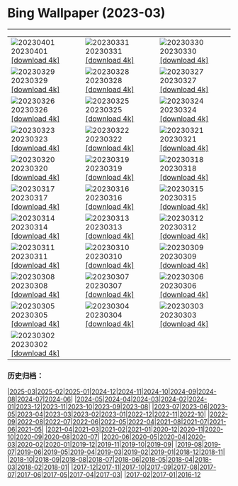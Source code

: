 # Bing Wallpaper (2023-03)
**************

<table><tr><td><img src="https://www.bing.com/th?id=OHR.FrogMonth_ZH-CN3874143397_1920x1080.jpg" alt="20230401"> 20230401 <a href="https://www.bing.com/th?id=OHR.FrogMonth_ZH-CN3874143397_UHD.jpg">[download 4k]</a></td><td><img src="https://www.bing.com/th?id=OHR.SteyrRiver_ZH-CN3175702026_1920x1080.jpg" alt="20230331"> 20230331 <a href="https://www.bing.com/th?id=OHR.SteyrRiver_ZH-CN3175702026_UHD.jpg">[download 4k]</a></td><td><img src="https://www.bing.com/th?id=OHR.PeacockFeathers_ZH-CN3403145691_1920x1080.jpg" alt="20230330"> 20230330 <a href="https://www.bing.com/th?id=OHR.PeacockFeathers_ZH-CN3403145691_UHD.jpg">[download 4k]</a></td></tr><tr><td><img src="https://www.bing.com/th?id=OHR.NuzzleManatee_ZH-CN3263788190_1920x1080.jpg" alt="20230329"> 20230329 <a href="https://www.bing.com/th?id=OHR.NuzzleManatee_ZH-CN3263788190_UHD.jpg">[download 4k]</a></td><td><img src="https://www.bing.com/th?id=OHR.MWDolomites_ZH-CN2886991396_1920x1080.jpg" alt="20230328"> 20230328 <a href="https://www.bing.com/th?id=OHR.MWDolomites_ZH-CN2886991396_UHD.jpg">[download 4k]</a></td><td><img src="https://www.bing.com/th?id=OHR.NYCClouds_ZH-CN2585785154_1920x1080.jpg" alt="20230327"> 20230327 <a href="https://www.bing.com/th?id=OHR.NYCClouds_ZH-CN2585785154_UHD.jpg">[download 4k]</a></td></tr><tr><td><img src="https://www.bing.com/th?id=OHR.WildAnza_ZH-CN2384861750_1920x1080.jpg" alt="20230326"> 20230326 <a href="https://www.bing.com/th?id=OHR.WildAnza_ZH-CN2384861750_UHD.jpg">[download 4k]</a></td><td><img src="https://www.bing.com/th?id=OHR.CecilBrewerStaircase_ZH-CN2117182176_1920x1080.jpg" alt="20230325"> 20230325 <a href="https://www.bing.com/th?id=OHR.CecilBrewerStaircase_ZH-CN2117182176_UHD.jpg">[download 4k]</a></td><td><img src="https://www.bing.com/th?id=OHR.WildGarlic_ZH-CN1869796625_1920x1080.jpg" alt="20230324"> 20230324 <a href="https://www.bing.com/th?id=OHR.WildGarlic_ZH-CN1869796625_UHD.jpg">[download 4k]</a></td></tr><tr><td><img src="https://www.bing.com/th?id=OHR.ChavarocheWinter_ZH-CN1842519491_1920x1080.jpg" alt="20230323"> 20230323 <a href="https://www.bing.com/th?id=OHR.ChavarocheWinter_ZH-CN1842519491_UHD.jpg">[download 4k]</a></td><td><img src="https://www.bing.com/th?id=OHR.LakePowellAerial_ZH-CN1427611965_1920x1080.jpg" alt="20230322"> 20230322 <a href="https://www.bing.com/th?id=OHR.LakePowellAerial_ZH-CN1427611965_UHD.jpg">[download 4k]</a></td><td><img src="https://www.bing.com/th?id=OHR.ColourDay_ZH-CN1032554089_1920x1080.jpg" alt="20230321"> 20230321 <a href="https://www.bing.com/th?id=OHR.ColourDay_ZH-CN1032554089_UHD.jpg">[download 4k]</a></td></tr><tr><td><img src="https://www.bing.com/th?id=OHR.PurpleCrocus_ZH-CN0891528297_1920x1080.jpg" alt="20230320"> 20230320 <a href="https://www.bing.com/th?id=OHR.PurpleCrocus_ZH-CN0891528297_UHD.jpg">[download 4k]</a></td><td><img src="https://www.bing.com/th?id=OHR.BarnOwlWinter_ZH-CN5484796826_1920x1080.jpg" alt="20230319"> 20230319 <a href="https://www.bing.com/th?id=OHR.BarnOwlWinter_ZH-CN5484796826_UHD.jpg">[download 4k]</a></td><td><img src="https://www.bing.com/th?id=OHR.MarsTars_ZH-CN0496313394_1920x1080.jpg" alt="20230318"> 20230318 <a href="https://www.bing.com/th?id=OHR.MarsTars_ZH-CN0496313394_UHD.jpg">[download 4k]</a></td></tr><tr><td><img src="https://www.bing.com/th?id=OHR.BallyvooneyCove_ZH-CN0284564457_1920x1080.jpg" alt="20230317"> 20230317 <a href="https://www.bing.com/th?id=OHR.BallyvooneyCove_ZH-CN0284564457_UHD.jpg">[download 4k]</a></td><td><img src="https://www.bing.com/th?id=OHR.ChengduPanda_ZH-CN0043208941_1920x1080.jpg" alt="20230316"> 20230316 <a href="https://www.bing.com/th?id=OHR.ChengduPanda_ZH-CN0043208941_UHD.jpg">[download 4k]</a></td><td><img src="https://www.bing.com/th?id=OHR.AgueroSpain_ZH-CN9622864502_1920x1080.jpg" alt="20230315"> 20230315 <a href="https://www.bing.com/th?id=OHR.AgueroSpain_ZH-CN9622864502_UHD.jpg">[download 4k]</a></td></tr><tr><td><img src="https://www.bing.com/th?id=OHR.CyprusMaze_ZH-CN9448060895_1920x1080.jpg" alt="20230314"> 20230314 <a href="https://www.bing.com/th?id=OHR.CyprusMaze_ZH-CN9448060895_UHD.jpg">[download 4k]</a></td><td><img src="https://www.bing.com/th?id=OHR.LionessesNap_ZH-CN9240393299_1920x1080.jpg" alt="20230313"> 20230313 <a href="https://www.bing.com/th?id=OHR.LionessesNap_ZH-CN9240393299_UHD.jpg">[download 4k]</a></td><td><img src="https://www.bing.com/th?id=OHR.SouthDownsSheep_ZH-CN8986424729_1920x1080.jpg" alt="20230312"> 20230312 <a href="https://www.bing.com/th?id=OHR.SouthDownsSheep_ZH-CN8986424729_UHD.jpg">[download 4k]</a></td></tr><tr><td><img src="https://www.bing.com/th?id=OHR.LongWharf_ZH-CN8793669955_1920x1080.jpg" alt="20230311"> 20230311 <a href="https://www.bing.com/th?id=OHR.LongWharf_ZH-CN8793669955_UHD.jpg">[download 4k]</a></td><td><img src="https://www.bing.com/th?id=OHR.EdaleValley_ZH-CN8464524952_1920x1080.jpg" alt="20230310"> 20230310 <a href="https://www.bing.com/th?id=OHR.EdaleValley_ZH-CN8464524952_UHD.jpg">[download 4k]</a></td><td><img src="https://www.bing.com/th?id=OHR.WaimeaRainbow_ZH-CN1127225170_1920x1080.jpg" alt="20230309"> 20230309 <a href="https://www.bing.com/th?id=OHR.WaimeaRainbow_ZH-CN1127225170_UHD.jpg">[download 4k]</a></td></tr><tr><td><img src="https://www.bing.com/th?id=OHR.WhitehorseAurora_ZH-CN0978404088_1920x1080.jpg" alt="20230308"> 20230308 <a href="https://www.bing.com/th?id=OHR.WhitehorseAurora_ZH-CN0978404088_UHD.jpg">[download 4k]</a></td><td><img src="https://www.bing.com/th?id=OHR.YuanyangChina_ZH-CN7360249295_1920x1080.jpg" alt="20230307"> 20230307 <a href="https://www.bing.com/th?id=OHR.YuanyangChina_ZH-CN7360249295_UHD.jpg">[download 4k]</a></td><td><img src="https://www.bing.com/th?id=OHR.IcelandHorses_ZH-CN7213041152_1920x1080.jpg" alt="20230306"> 20230306 <a href="https://www.bing.com/th?id=OHR.IcelandHorses_ZH-CN7213041152_UHD.jpg">[download 4k]</a></td></tr><tr><td><img src="https://www.bing.com/th?id=OHR.HuggingKanga_ZH-CN1045131695_1920x1080.jpg" alt="20230305"> 20230305 <a href="https://www.bing.com/th?id=OHR.HuggingKanga_ZH-CN1045131695_UHD.jpg">[download 4k]</a></td><td><img src="https://www.bing.com/th?id=OHR.PicoVolcano_ZH-CN6865997792_1920x1080.jpg" alt="20230304"> 20230304 <a href="https://www.bing.com/th?id=OHR.PicoVolcano_ZH-CN6865997792_UHD.jpg">[download 4k]</a></td><td><img src="https://www.bing.com/th?id=OHR.OrcaNorway_ZH-CN6101327628_1920x1080.jpg" alt="20230303"> 20230303 <a href="https://www.bing.com/th?id=OHR.OrcaNorway_ZH-CN6101327628_UHD.jpg">[download 4k]</a></td></tr><tr><td><img src="https://www.bing.com/th?id=OHR.NegratinSpain_ZH-CN5916944876_1920x1080.jpg" alt="20230302"> 20230302 <a href="https://www.bing.com/th?id=OHR.NegratinSpain_ZH-CN5916944876_UHD.jpg">[download 4k]</a></td><td></td><td></td></tr></table>

### 历史归档：

|[2025-03](/../2025-03/2025-03.md)|[2025-02](/../2025-02/2025-02.md)|[2025-01](/../2025-01/2025-01.md)|[2024-12](/../2024-12/2024-12.md)|[2024-11](/../2024-11/2024-11.md)|[2024-10](/../2024-10/2024-10.md)|[2024-09](/../2024-09/2024-09.md)|[2024-08](/../2024-08/2024-08.md)|[2024-07](/../2024-07/2024-07.md)|[2024-06](/../2024-06/2024-06.md)|
|[2024-05](/../2024-05/2024-05.md)|[2024-04](/../2024-04/2024-04.md)|[2024-03](/../2024-03/2024-03.md)|[2024-02](/../2024-02/2024-02.md)|[2024-01](/../2024-01/2024-01.md)|[2023-12](/../2023-12/2023-12.md)|[2023-11](/../2023-11/2023-11.md)|[2023-10](/../2023-10/2023-10.md)|[2023-09](/../2023-09/2023-09.md)|[2023-08](/../2023-08/2023-08.md)|
|[2023-07](/../2023-07/2023-07.md)|[2023-06](/../2023-06/2023-06.md)|[2023-05](/../2023-05/2023-05.md)|[2023-04](/../2023-04/2023-04.md)|[2023-03](/2023-03.md)|[2023-02](/../2023-02/2023-02.md)|[2023-01](/../2023-01/2023-01.md)|[2022-12](/../2022-12/2022-12.md)|[2022-11](/../2022-11/2022-11.md)|[2022-10](/../2022-10/2022-10.md)|
|[2022-09](/../2022-09/2022-09.md)|[2022-08](/../2022-08/2022-08.md)|[2022-07](/../2022-07/2022-07.md)|[2022-06](/../2022-06/2022-06.md)|[2022-05](/../2022-05/2022-05.md)|[2022-04](/../2022-04/2022-04.md)|[2021-08](/../2021-08/2021-08.md)|[2021-07](/../2021-07/2021-07.md)|[2021-06](/../2021-06/2021-06.md)|[2021-05](/../2021-05/2021-05.md)|
|[2021-04](/../2021-04/2021-04.md)|[2021-03](/../2021-03/2021-03.md)|[2021-02](/../2021-02/2021-02.md)|[2021-01](/../2021-01/2021-01.md)|[2020-12](/../2020-12/2020-12.md)|[2020-11](/../2020-11/2020-11.md)|[2020-10](/../2020-10/2020-10.md)|[2020-09](/../2020-09/2020-09.md)|[2020-08](/../2020-08/2020-08.md)|[2020-07](/../2020-07/2020-07.md)|
|[2020-06](/../2020-06/2020-06.md)|[2020-05](/../2020-05/2020-05.md)|[2020-04](/../2020-04/2020-04.md)|[2020-03](/../2020-03/2020-03.md)|[2020-02](/../2020-02/2020-02.md)|[2020-01](/../2020-01/2020-01.md)|[2019-12](/../2019-12/2019-12.md)|[2019-11](/../2019-11/2019-11.md)|[2019-10](/../2019-10/2019-10.md)|[2019-09](/../2019-09/2019-09.md)|
|[2019-08](/../2019-08/2019-08.md)|[2019-07](/../2019-07/2019-07.md)|[2019-06](/../2019-06/2019-06.md)|[2019-05](/../2019-05/2019-05.md)|[2019-04](/../2019-04/2019-04.md)|[2019-03](/../2019-03/2019-03.md)|[2019-02](/../2019-02/2019-02.md)|[2019-01](/../2019-01/2019-01.md)|[2018-12](/../2018-12/2018-12.md)|[2018-11](/../2018-11/2018-11.md)|
|[2018-10](/../2018-10/2018-10.md)|[2018-09](/../2018-09/2018-09.md)|[2018-08](/../2018-08/2018-08.md)|[2018-07](/../2018-07/2018-07.md)|[2018-06](/../2018-06/2018-06.md)|[2018-05](/../2018-05/2018-05.md)|[2018-04](/../2018-04/2018-04.md)|[2018-03](/../2018-03/2018-03.md)|[2018-02](/../2018-02/2018-02.md)|[2018-01](/../2018-01/2018-01.md)|
|[2017-12](/../2017-12/2017-12.md)|[2017-11](/../2017-11/2017-11.md)|[2017-10](/../2017-10/2017-10.md)|[2017-09](/../2017-09/2017-09.md)|[2017-08](/../2017-08/2017-08.md)|[2017-07](/../2017-07/2017-07.md)|[2017-06](/../2017-06/2017-06.md)|[2017-05](/../2017-05/2017-05.md)|[2017-04](/../2017-04/2017-04.md)|[2017-03](/../2017-03/2017-03.md)|
|[2017-02](/../2017-02/2017-02.md)|[2017-01](/../2017-01/2017-01.md)|[2016-12](/../2016-12/2016-12.md)